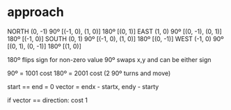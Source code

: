 # approach

NORTH (0, -1) 90º [(-1, 0), (1, 0)] 180º [(0, 1)]
EAST (1, 0) 90º [(0, -1), (0, 1)] 180º [(-1, 0)]
SOUTH (0, 1) 90º [(-1, 0), (1, 0)] 180º [(0, -1)]
WEST (-1, 0) 90º [(0, 1), (0, -1)] 180º [(1, 0)]

180º flips sign for non-zero value
90º swaps x,y and can be either sign

90º = 1001 cost
180º = 2001 cost (2 90º turns and move)

start == end = 0
vector = endx - startx, endy - starty

if vector == direction: cost 1
